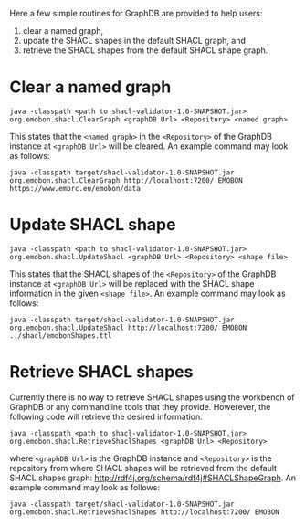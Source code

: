 Here a few simple routines for GraphDB are provided to help users:
1. clear a named graph,
2. update the SHACL shapes in the default SHACL graph, and
3. retrieve the SHACL shapes from the default SHACL shape graph.


# Clear a named graph
    java -classpath <path to shacl-validator-1.0-SNAPSHOT.jar> org.emobon.shacl.ClearGraph <graphDB Url> <Repository> <named graph>

This states that the `<named graph>` in the `<Repository>` of the GraphDB instance at  `<graphDB Url>` will be cleared. 
An example command may look as follows:
    
    java -classpath target/shacl-validator-1.0-SNAPSHOT.jar org.emobon.shacl.ClearGraph http://localhost:7200/ EMOBON https://www.embrc.eu/emobon/data


# Update SHACL shape
    java -classpath <path to shacl-validator-1.0-SNAPSHOT.jar> org.emobon.shacl.UpdateShacl <graphDB Url> <Repository> <shape file>

This states that the SHACL shapes of the `<Repository>` of the GraphDB instance at  `<graphDB Url>` will be replaced with
the SHACL shape information in the given `<shape file>`. An example command may look as follows:

    java -classpath target/shacl-validator-1.0-SNAPSHOT.jar org.emobon.shacl.UpdateShacl http://localhost:7200/ EMOBON ../shacl/emobonShapes.ttl


# Retrieve SHACL shapes
Currently there is no way to retrieve SHACL shapes using the workbench of GraphDB or any commandline tools that they provide. 
Howerever, the following code will retrieve the desired information.

    java -classpath <path to shacl-validator-1.0-SNAPSHOT.jar> org.emobon.shacl.RetrieveShaclShapes <graphDB Url> <Repository>

where `<graphDB Url>` is the GraphDB instance and `<Repository>` is the repository from where SHACL shapes will be retrieved
from the default SHACL shapes graph: http://rdf4j.org/schema/rdf4j#SHACLShapeGraph. An example command may look as follows:

    java -classpath target/shacl-validator-1.0-SNAPSHOT.jar org.emobon.shacl.RetrieveShaclShapes http://localhost:7200/ EMOBON